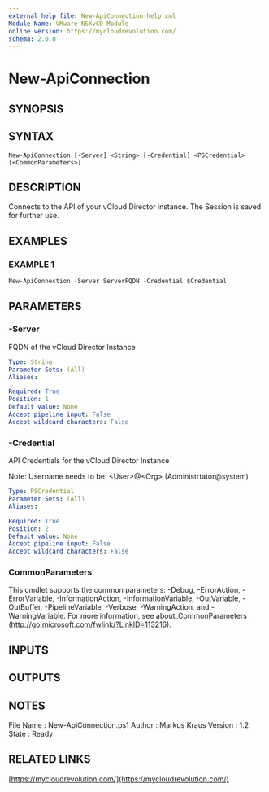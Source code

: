 ```yaml
---
external help file: New-ApiConnection-help.xml
Module Name: VMware-NSXvCD-Module
online version: https://mycloudrevolution.com/
schema: 2.0.0
---
```


# New-ApiConnection

## SYNOPSIS

## SYNTAX

```
New-ApiConnection [-Server] <String> [-Credential] <PSCredential> [<CommonParameters>]
```

## DESCRIPTION
Connects to the API of your vCloud Director instance.
The Session is saved for further use.

## EXAMPLES

### EXAMPLE 1
```
New-ApiConnection -Server ServerFQDN -Credential $Credential
```

## PARAMETERS

### -Server
FQDN of the vCloud Director Instance

```yaml
Type: String
Parameter Sets: (All)
Aliases:

Required: True
Position: 1
Default value: None
Accept pipeline input: False
Accept wildcard characters: False
```

### -Credential
API Credentials for the vCloud Director Instance

Note:
Username needs to be: \<User\>@\<Org\> (Administrtator@system)

```yaml
Type: PSCredential
Parameter Sets: (All)
Aliases:

Required: True
Position: 2
Default value: None
Accept pipeline input: False
Accept wildcard characters: False
```

### CommonParameters
This cmdlet supports the common parameters: -Debug, -ErrorAction, -ErrorVariable, -InformationAction, -InformationVariable, -OutVariable, -OutBuffer, -PipelineVariable, -Verbose, -WarningAction, and -WarningVariable.
For more information, see about_CommonParameters (http://go.microsoft.com/fwlink/?LinkID=113216).

## INPUTS

## OUTPUTS

## NOTES
File Name  : New-ApiConnection.ps1
Author     : Markus Kraus
Version    : 1.2
State      : Ready

## RELATED LINKS

[https://mycloudrevolution.com/](https://mycloudrevolution.com/)

